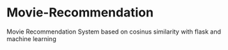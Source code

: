 # Movie-Recommendation
Movie Recommendation System based on cosinus similarity with flask and machine learning 
